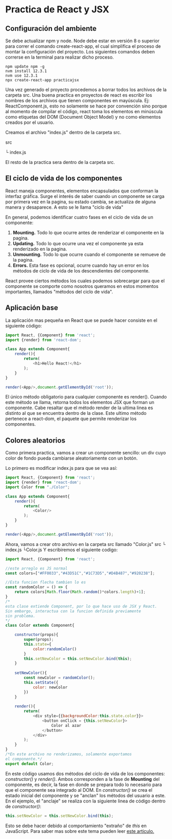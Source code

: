 
# Practica de React y JSX
## Configuración del ambiente
Se debe actualizar npm y node. Node debe estar en versión 8 o superior para correr el comando create-react-app,  el cual simplifica el proceso de montar la configuración del proyecto. Los siguientes comandos deben correrse en la terminal para realizar dicho proceso.
```
npm update npm -g
nvm install 12.3.1
nvm use 12.3.1
npx create-react-app practicajsx
```
Una vez generado el proyecto procedemos a borrar todos los archivos de la carpeta src. Una buena practica en proyectos de react es escribir los nombres de los archivos que tienen componentes en mayúscula. Ej: ReactComponent.js, esto no solamente se hace por convención sino porque al momento de compilar el código, react toma los elementos en minúscula como etiquetas del DOM (Document Object Model) y no como elementos creados por el usuario.

Creamos el archivo "index.js" dentro de la carpeta src.

src

└ index.js

El resto de la practica sera dentro de la carpeta src.

## El ciclo de vida de los componentes
React maneja componentes, elementos encapsulados que conforman la interfaz gráfica. Surge el interés de saber cuando un componente se carga por primera vez en la pagina, su estado cambia, se actualiza de alguna manera y desaparece. A esto se le llama "ciclo de vida" 

En general, podemos identificar cuatro fases en el ciclo de vida de un componente:

1. **Mounting.** Todo lo que ocurre antes de renderizar el componente en la pagina.
2. **Updating.** Todo lo que ocurre una vez el componente ya esta renderizado en la pagina.
3. **Unmounting.** Todo lo que ocurre cuando el componente se remueve de la pagina. 
4. **Errors.** Esta fase es opcional, ocurre cuando hay un error en los métodos de ciclo de vida de los descendientes del componente. 

React provee ciertos métodos los cuales podemos sobrecargar para que el componente se comporte como nosotros queramos en estos momentos importantes, llamados "métodos del ciclo de vida".
## Aplicación base
La aplicación mas pequeña en React que se puede hacer consiste en el siguiente código:

```javascript
import React, {Component} from 'react';
import {render} from 'react-dom';

class App extends Component{
    render(){
        return(
            <h1>Hello React!</h1>    
        );
    }
}

render(<App/>,document.getElementById('root'));
```
El único método obligatorio para cualquier componente es render(). Cuando este método se llama, retorna todos los elementos JSX que forman un componente. Cabe resaltar que el método render de la ultima linea es distinto al que se encuentra dentro de la clase. Este ultimo método pertenece a react-dom, el paquete que permite renderizar los componentes. 
## Colores aleatorios
Como primera practica, vamos a crear un componente sencillo: un div cuyo color de fondo pueda cambiarse aleatoriamente con un botón.

Lo primero es modificar index.js para que se vea así:
```javascript
import React, {Component} from 'react';
import {render} from 'react-dom';
import Color from "./Color";

class App extends Component{
    render(){
        return(
            <Color/>   
        );
    }
}

render(<App/>,document.getElementById('root'));
```
Ahora, vamos a crear otro archivo en la carpeta src llamado "Color.js"
src
└ index.js
└Color.js
Y escribiremos el siguiente codigo:
```javascript
import React, {Component} from 'react';

//este arreglo es JS normal
const colors=["#FF0033","#43D51C","#1C73D5","#D4B487","#920238"];

//Esta funcion flecha tambien lo es
const randomColor = () => {
    return colors[Math.floor(Math.random()*colors.length)+1];
}
/*
esta clase extiende Component, por lo que hace uso de JSX y React.
Sin embargo, interactua con la funcion definida previamente 
sin problema.
*/
class Color extends Component{

    constructor(props){
        super(props);
        this.state={
            color:randomColor()
        }
        this.setNewColor = this.setNewColor.bind(this);
    }
    
    setNewColor(){
        const newColor = randomColor();
        this.setState({
            color: newColor
        })
    }
        
    render(){
        return(
            <div style={{backgroundColor:this.state.color}}>
                <button onClick = {this.setNewColor}>
                    Color al azar
                </button>
            </div>  
        );
    }
}
/*En este archivo no renderizamos, solamente exportamos
el componente.*/
export default Color;
```
En este código usamos dos métodos del ciclo de vida de los componentes: *constructor()* y *render()*. Ambos corresponden a la fase de **Mounting** del componente, es decir, la fase en donde se prepara todo lo necesario para que el componente sea integrado al DOM. 
En *constructor()* se crea el estado inicial del componente y se "anclan" los métodos del usuario a este.
En el ejemplo, el "anclaje" se realiza con la siguiente linea de código dentro de *constructor()*:
```javascript
this.setNewColor = this.setNewColor.bind(this);
```
 Esto se debe hacer debido al comportamiento "extraño" de *this* en JavaScript. Para saber mas sobre este tema pueden leer [este articulo.]([https://www.smashingmagazine.com/2014/01/understanding-javascript-function-prototype-bind/](https://www.smashingmagazine.com/2014/01/understanding-javascript-function-prototype-bind/))





